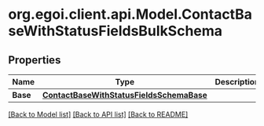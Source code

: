 
# org.egoi.client.api.Model.ContactBaseWithStatusFieldsBulkSchema

## Properties

Name | Type | Description | Notes
------------ | ------------- | ------------- | -------------
**Base** | [**ContactBaseWithStatusFieldsSchemaBase**](ContactBaseWithStatusFieldsSchemaBase.md) |  | [optional] 

[[Back to Model list]](../README.md#documentation-for-models)
[[Back to API list]](../README.md#documentation-for-api-endpoints)
[[Back to README]](../README.md)

